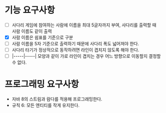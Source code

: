 # 기능 요구사항
-[ ] 사다리 게임에 참여하는 사람에 이름을 최대 5글자까지 부여, 사다리를 출력할 때 사람 이름도 같이 출력
-[x] 사람 이름은 쉼표를 기준으로 구분
-[ ] 사람 이름을 5자 기준으로 출력하기 때문에 사다리 폭도 넓어져야 한다.
-[ ] 사다리 타기가 정상적으로 동작하려면 라인이 겹치지 않도록 해야 한다.
-[ ] |-----|-----| 모양과 같이 가로 라인이 겹치는 경우 어느 방향으로 이동할지 결정할 수 없다.

# 프로그래밍 요구사항
- 자바 8의 스트림과 람다를 적용해 프로그래밍한다.
- 규칙 6: 모든 엔티티를 작게 유지한다.